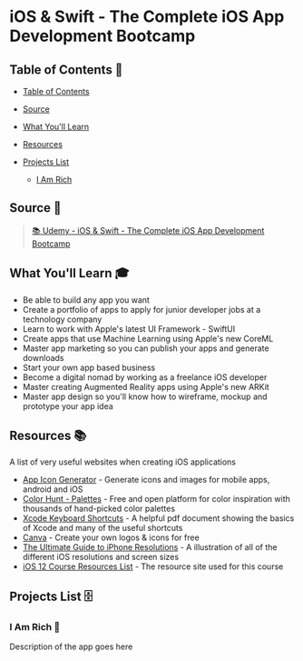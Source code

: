 # iOS & Swift - The Complete iOS App Development Bootcamp

## Table of Contents 📖

<!--ts-->

- [Table of Contents](#table-of-contents-)
- [Source](#source-)
- [What You'll Learn](#what-youll-learn-)
- [Resources](#resources-)
- [Projects List](#projects-list-)

  - [I Am Rich](#i-am-rich-)

  <!--te-->

## Source 📄

> [📚 Udemy - iOS & Swift - The Complete iOS App Development Bootcamp](https://www.udemy.com/course/ios-13-app-development-bootcamp/)

## What You'll Learn 🎓

- Be able to build any app you want
- Create a portfolio of apps to apply for junior developer jobs at a technology company
- Learn to work with Apple's latest UI Framework - SwiftUI
- Create apps that use Machine Learning using Apple's new CoreML
- Master app marketing so you can publish your apps and generate downloads
- Start your own app based business
- Become a digital nomad by working as a freelance iOS developer
- Master creating Augmented Reality apps using Apple's new ARKit
- Master app design so you'll know how to wireframe, mockup and prototype your app idea

## Resources 📚

A list of very useful websites when creating iOS applications

- [App Icon Generator](https://appicon.co/#image-sets) - Generate icons and images for mobile apps, android and iOS
- [Color Hunt - Palettes](https://colorhunt.co) - Free and open platform for color inspiration with thousands of hand-picked color palettes
- [Xcode Keyboard Shortcuts](https://swifteducation.github.io/assets/pdfs/XcodeKeyboardShortcuts.pdf) - A helpful pdf document showing the basics of Xcode and many of the useful shortcuts
- [Canva](https://www.canva.com) - Create your own logos & icons for free
- [The Ultimate Guide to iPhone Resolutions](https://www.paintcodeapp.com/news/ultimate-guide-to-iphone-resolutions) - A illustration of all of the different iOS resolutions and screen sizes
- [iOS 12 Course Resources List](https://www.appbrewery.co/p/ios12-course-resources) - The resource site used for this course

## Projects List 🗄

### I Am Rich 🤑

Description of the app goes here

